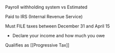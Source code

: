 
Payroll withholding system vs Estimated

Paid to IRS (Internal Revenue Service)

Must FILE taxes between December 31 and April 15
- Declare your income and how much you owe

Qualifies as [[Progressive Tax]]

